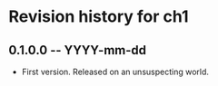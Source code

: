 # Revision history for ch1

## 0.1.0.0 -- YYYY-mm-dd

* First version. Released on an unsuspecting world.
